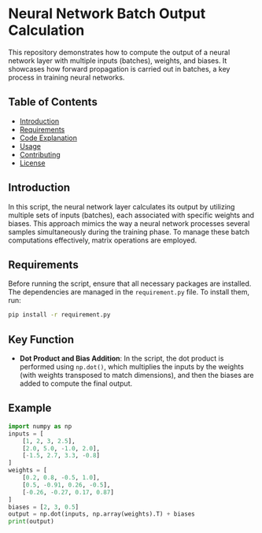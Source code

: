 # Neural Network Batch Output Calculation

This repository demonstrates how to compute the output of a neural network layer with multiple inputs (batches), weights, and biases. It showcases how forward propagation is carried out in batches, a key process in training neural networks.

## Table of Contents
- [Introduction](#introduction)
- [Requirements](#requirements)
- [Code Explanation](#code-explanation)
- [Usage](#usage)
- [Contributing](#contributing)
- [License](#license)

## Introduction

In this script, the neural network layer calculates its output by utilizing multiple sets of inputs (batches), each associated with specific weights and biases. This approach mimics the way a neural network processes several samples simultaneously during the training phase. To manage these batch computations effectively, matrix operations are employed.

## Requirements

Before running the script, ensure that all necessary packages are installed. The dependencies are managed in the `requirement.py` file. To install them, run:

```bash
pip install -r requirement.py
```

## Key Function
- **Dot Product and Bias Addition**: In the script, the dot product is performed using `np.dot()`, which multiplies the inputs by the weights (with weights transposed to match dimensions), and then the biases are added to compute the final output.

## Example
```python
import numpy as np
inputs = [
    [1, 2, 3, 2.5],
    [2.0, 5.0, -1.0, 2.0],
    [-1.5, 2.7, 3.3, -0.8]
]
weights = [
    [0.2, 0.8, -0.5, 1.0],
    [0.5, -0.91, 0.26, -0.5],
    [-0.26, -0.27, 0.17, 0.87]
]
biases = [2, 3, 0.5]
output = np.dot(inputs, np.array(weights).T) + biases
print(output)
```